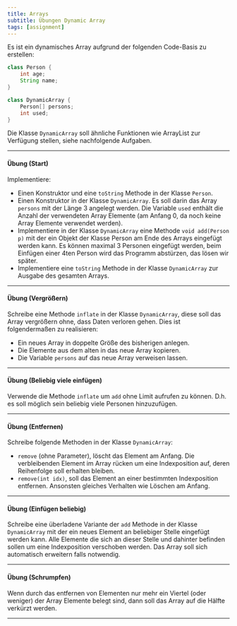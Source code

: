 ```yaml
---
title: Arrays
subtitle: Übungen Dynamic Array
tags: [assignment]
---
```


Es ist ein dynamisches Array aufgrund der folgenden Code-Basis zu erstellen:
```java
class Person {
    int age;
    String name;
}

class DynamicArray {
    Person[] persons;
    int used;
}
```

Die Klasse `DynamicArray` soll ähnliche Funktionen wie ArrayList zur Verfügung stellen, siehe nachfolgende Aufgaben.



---

#### Übung (Start)

Implementiere:

- Einen Konstruktor und eine `toString` Methode in der Klasse `Person`.
- Einen Konstruktor in der Klasse `DynamicArray`. Es soll darin das Array `persons` mit der Länge 3 angelegt werden. Die Variable `used` enthält die Anzahl der verwendeten Array Elemente (am Anfang 0, da noch keine Array Elemente verwendet werden).
- Implementiere in der Klasse `DynamicArray` eine Methode `void add(Person p)` mit der ein Objekt der Klasse Person am Ende des Arrays eingefügt werden kann.
Es können maximal 3 Personen eingefügt werden, beim Einfügen einer 4ten Person wird das Programm abstürzen, das lösen wir später.
- Implementiere eine `toString` Methode in der Klasse `DynamicArray` zur Ausgabe des gesamten Arrays.




---
#### Übung (Vergrößern)

Schreibe eine Methode `inflate` in der Klasse `DynamicArray`, diese soll das Array vergrößern ohne, dass Daten verloren gehen. Dies ist folgendermaßen zu realisieren:


- Ein neues Array in doppelte Größe des bisherigen anlegen.
- Die Elemente aus dem alten in das neue Array kopieren.
- Die Variable `persons` auf das neue Array verweisen lassen.




---
#### Übung (Beliebig viele einfügen)

Verwende die Methode `inflate` um `add` ohne Limit aufrufen zu können. D.h. es soll möglich sein beliebig viele Personen hinzuzufügen.



---
#### Übung (Entfernen)

Schreibe folgende Methoden in der Klasse `DynamicArray`:

- `remove` (ohne Parameter), löscht das Element am Anfang. Die verbleibenden Element im Array rücken um eine Indexposition auf, deren Reihenfolge soll erhalten bleiben.
- `remove(int idx)`, soll das Element an einer bestimmten Indexposition entfernen. Ansonsten gleiches Verhalten wie Löschen am Anfang.




---
#### Übung (Einfügen beliebig)

Schreibe eine überladene Variante der `add` Methode in der Klasse `DynamicArray` mit der ein neues Element an beliebiger Stelle eingefügt werden kann. Alle Elemente die sich an dieser Stelle und dahinter befinden sollen um eine Indexposition verschoben werden. Das Array soll sich automatisch erweitern falls notwendig.



---
#### Übung (Schrumpfen)

Wenn durch das entfernen von Elementen nur mehr ein Viertel (oder weniger) der Array Elemente belegt sind, dann soll das Array auf die Hälfte verkürzt werden.

---

